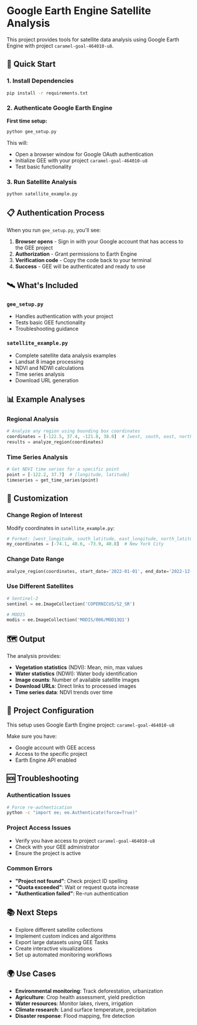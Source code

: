 # Google Earth Engine Satellite Analysis

This project provides tools for satellite data analysis using Google Earth Engine with project `caramel-goal-464010-u8`.

## 🚀 Quick Start

### 1. Install Dependencies

```bash
pip install -r requirements.txt
```

### 2. Authenticate Google Earth Engine

**First time setup:**
```bash
python gee_setup.py
```

This will:
- Open a browser window for Google OAuth authentication
- Initialize GEE with your project `caramel-goal-464010-u8`
- Test basic functionality

### 3. Run Satellite Analysis

```bash
python satellite_example.py
```

## 📋 Authentication Process

When you run `gee_setup.py`, you'll see:

1. **Browser opens** - Sign in with your Google account that has access to the GEE project
2. **Authorization** - Grant permissions to Earth Engine
3. **Verification code** - Copy the code back to your terminal
4. **Success** - GEE will be authenticated and ready to use

## 🛰️ What's Included

### `gee_setup.py`
- Handles authentication with your project
- Tests basic GEE functionality
- Troubleshooting guidance

### `satellite_example.py` 
- Complete satellite data analysis examples
- Landsat 8 image processing
- NDVI and NDWI calculations
- Time series analysis
- Download URL generation

## 📊 Example Analyses

### Regional Analysis
```python
# Analyze any region using bounding box coordinates
coordinates = [-122.5, 37.4, -121.8, 38.0]  # [west, south, east, north]
results = analyze_region(coordinates)
```

### Time Series Analysis
```python
# Get NDVI time series for a specific point
point = [-122.2, 37.7]  # [longitude, latitude]
timeseries = get_time_series(point)
```

## 🔧 Customization

### Change Region of Interest
Modify coordinates in `satellite_example.py`:
```python
# Format: [west_longitude, south_latitude, east_longitude, north_latitude]
my_coordinates = [-74.1, 40.6, -73.9, 40.8]  # New York City
```

### Change Date Range
```python
analyze_region(coordinates, start_date='2022-01-01', end_date='2022-12-31')
```

### Use Different Satellites
```python
# Sentinel-2
sentinel = ee.ImageCollection('COPERNICUS/S2_SR')

# MODIS
modis = ee.ImageCollection('MODIS/006/MOD13Q1')
```

## 🗺️ Output

The analysis provides:
- **Vegetation statistics** (NDVI): Mean, min, max values
- **Water statistics** (NDWI): Water body identification
- **Image counts**: Number of available satellite images
- **Download URLs**: Direct links to processed images
- **Time series data**: NDVI trends over time

## 🔐 Project Configuration

This setup uses Google Earth Engine project: `caramel-goal-464010-u8`

Make sure you have:
- Google account with GEE access
- Access to the specific project
- Earth Engine API enabled

## 🆘 Troubleshooting

### Authentication Issues
```bash
# Force re-authentication
python -c "import ee; ee.Authenticate(force=True)"
```

### Project Access Issues
- Verify you have access to project `caramel-goal-464010-u8`
- Check with your GEE administrator
- Ensure the project is active

### Common Errors
- **"Project not found"**: Check project ID spelling
- **"Quota exceeded"**: Wait or request quota increase
- **"Authentication failed"**: Re-run authentication

## 📚 Next Steps

- Explore different satellite collections
- Implement custom indices and algorithms
- Export large datasets using GEE Tasks
- Create interactive visualizations
- Set up automated monitoring workflows

## 🌍 Use Cases

- **Environmental monitoring**: Track deforestation, urbanization
- **Agriculture**: Crop health assessment, yield prediction
- **Water resources**: Monitor lakes, rivers, irrigation
- **Climate research**: Land surface temperature, precipitation
- **Disaster response**: Flood mapping, fire detection 